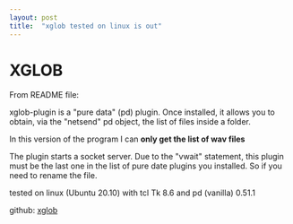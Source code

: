 ```yaml
---
layout: post
title:  "xglob tested on linux is out"
---
```


# XGLOB

From README file:

xglob-plugin is a "pure data" (pd) plugin. Once installed, it allows you to obtain, via the "netsend" pd object, the list of files inside a folder.

In this version of the program I can **only get the list of wav files**

The plugin starts a socket server. Due to the "vwait" statement, this plugin must be the last one in the list of pure date plugins you installed. So if you need to rename the file.

tested on linux (Ubuntu 20.10) with tcl Tk 8.6 and pd (vanilla) 0.51.1

github: [xglob](https://github.com/marrongiallo/xglob)



